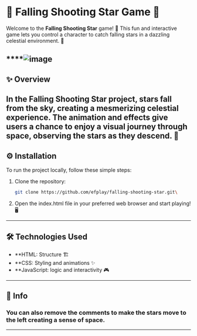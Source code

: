 # 🌟 Falling Shooting Star Game 🌟

Welcome to the **Falling Shooting Star** game! 🚀 This fun and interactive game lets you control a character to catch falling stars in a dazzling celestial environment. 🌠

****![image](https://github.com/user-attachments/assets/a7dd915f-5b33-40cf-bdb7-d2ea5865b56a)
---
## ✨ Overview

In the **Falling Shooting Star** project, stars fall from the sky, creating a mesmerizing celestial experience. The animation and effects give users a chance to enjoy a visual journey through space, observing the stars as they descend. 🌟
---
## ⚙️ Installation

To run the project locally, follow these simple steps:

1. Clone the repository:
   ```bash
   git clone https://github.com/efplay/falling-shooting-star.git\
2. Open the index.html file in your preferred web browser and start playing! 🖥️
---

## 🛠️ Technologies Used
- **HTML: Structure 🏗️
- **CSS: Styling and animations ✨
- **JavaScript: logic and interactivity 🎮

---
## 📩 Info
### You can also remove the comments to make the stars move to the left creating a sense of space.

---
